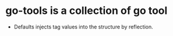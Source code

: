 # go-tools is a collection of go tool

- Defaults injects tag values into the structure by reflection.